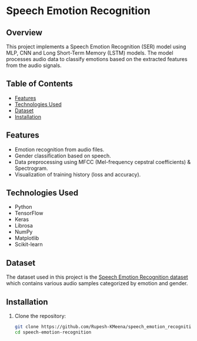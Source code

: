 # Speech Emotion Recognition

## Overview

This project implements a Speech Emotion Recognition (SER) model using MLP, CNN and Long Short-Term Memory (LSTM) models. The model processes audio data to classify emotions based on the extracted features from the audio signals.

## Table of Contents

- [Features](#features)
- [Technologies Used](#technologies-used)
- [Dataset](#dataset)
- [Installation](#installation)

## Features

- Emotion recognition from audio files.
- Gender classification based on speech.
- Data preprocessing using MFCC (Mel-frequency cepstral coefficients) & Spectrogram.
- Visualization of training history (loss and accuracy).

## Technologies Used

- Python
- TensorFlow
- Keras
- Librosa
- NumPy
- Matplotlib
- Scikit-learn

## Dataset

The dataset used in this project is the [Speech Emotion Recognition dataset](https://www.kaggle.com/datasets/uwrfkaggler/ravdess-emotional-speech-audio) which contains various audio samples categorized by emotion and gender.

## Installation

1. Clone the repository:
   ```bash
   git clone https://github.com/Rupesh-KMeena/speech_emotion_recognition.git
   cd speech-emotion-recognition

